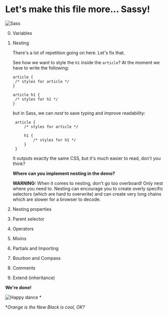 Let's make this file more... Sassy!
====================================

<img src="https://mygymlessfitness.files.wordpress.com/2015/04/giphy-14.gif" alt="Sass" />

0. Variables
0. Nesting

   There's a lot of repetition going on here. Let's fix that.
   
   See how we want to style the `h1` inside the `article`? At the moment we have to write the following:
   
   ```
   article {
   	/* styles for article */
   }
   
   article h1 {
   	/* styles for h1 */
   }
   ```
   
   but in Sass, we can *nest* to save typing and improve readability:
   
   ```
  	article {
		/* styles for article */
		
		h1 {
			/* styles for h1 */
		}  
	}
   ```
   
   It outputs exactly the same CSS, but it's much easier to read, don't you think?
   
   **Where can you implement nesting in the demo?**
   
   **WARNING:** When it comes to nesting, don't go too overboard! Only nest where you need to. Nesting can encourage you to create overly specific selectors (which are hard to overwrite) and can create very long chains which are slower for a browser to decode. 
   
0. Nesting properties
0. Parent selector
0. Operators
0. Mixins
0. Partials and Importing
0. Bourbon and Compass
0. Comments
0. Extend (inheritance)

**We're done!**

<img src="https://juliavanvalkenburg.files.wordpress.com/2015/06/post-28907-milkshake-scene-dancing-gif-al-w1lp.gif" alt="Happy dance" title="Happy dance" /> *

**Orange is the New Black is cool, OK?*
   
